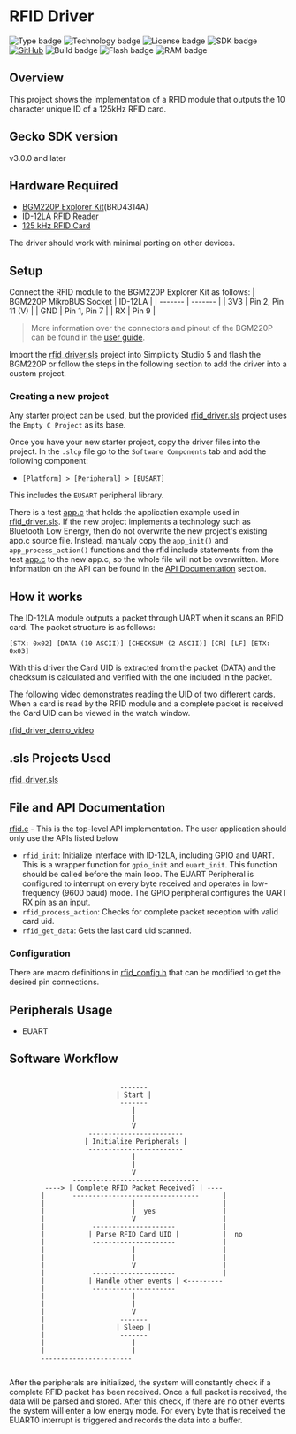# RFID Driver
![Type badge](https://img.shields.io/badge/dynamic/json?url=https://raw.githubusercontent.com/SiliconLabs/application_examples_ci/master/hardware_drivers/rfid_id12la_common.json&label=Type&query=type&color=green)
![Technology badge](https://img.shields.io/badge/dynamic/json?url=https://raw.githubusercontent.com/SiliconLabs/application_examples_ci/master/hardware_drivers/rfid_id12la_common.json&label=Technology&query=technology&color=green)
![License badge](https://img.shields.io/badge/dynamic/json?url=https://raw.githubusercontent.com/SiliconLabs/application_examples_ci/master/hardware_drivers/rfid_id12la_common.json&label=License&query=license&color=green)
![SDK badge](https://img.shields.io/badge/dynamic/json?url=https://raw.githubusercontent.com/SiliconLabs/application_examples_ci/master/hardware_drivers/rfid_id12la_common.json&label=SDK&query=sdk&color=green)
[![GitHub](https://img.shields.io/badge/Sparkfun-RFID%20Reader-green)](https://www.sparkfun.com/products/11827)
![Build badge](https://img.shields.io/endpoint?url=https://raw.githubusercontent.com/SiliconLabs/application_examples_ci/master/hardware_drivers/rfid_id12la_build_status.json)
![Flash badge](https://img.shields.io/badge/dynamic/json?url=https://raw.githubusercontent.com/SiliconLabs/application_examples_ci/master/hardware_drivers/rfid_id12la_common.json&label=Flash&query=flash&color=blue)
![RAM badge](https://img.shields.io/badge/dynamic/json?url=https://raw.githubusercontent.com/SiliconLabs/application_examples_ci/master/hardware_drivers/rfid_id12la_common.json&label=RAM&query=ram&color=blue)

## Overview
This project shows the implementation of a RFID module that outputs the 10 character unique ID of a 125kHz RFID card.

## Gecko SDK version
v3.0.0 and later

## Hardware Required
- [BGM220P Explorer Kit](https://www.silabs.com/development-tools/wireless/bluetooth/bgm220-explorer-kit)(BRD4314A)
- [ID-12LA RFID Reader](https://www.sparkfun.com/products/11827)
- [125 kHz RFID Card](https://www.sparkfun.com/products/14325)

The driver should work with minimal porting on other devices.

## Setup
Connect the RFID module to the BGM220P Explorer Kit as follows:
| BGM220P MikroBUS Socket | ID-12LA |
| ------- | ------- |
| 3V3 | Pin 2, Pin 11 (V) |
| GND | Pin 1, Pin 7 |
| RX | Pin 9 | 

> More information over the connectors and pinout of the BGM220P can be found in the [user guide](https://www.silabs.com/documents/public/user-guides/ug465-brd4314a.pdf).

Import the [rfid_driver.sls](SimplicityStudio/rfid_driver.sls) project into Simplicity Studio 5 and flash the BGM220P or follow the steps in the following section to add the driver into a custom project.

### Creating a new project
Any starter project can be used, but the provided [rfid_driver.sls](SimplicityStudio/rfid_driver.sls) project uses the `Empty C Project` as its base.

Once you have your new starter project, copy the driver files into the project. In the `.slcp` file go to the `Software Components` tab and add the following component:
- `[Platform] > [Peripheral] > [EUSART]`
  
This includes the `EUSART` peripheral library.

There is a test [app.c](test/app.c) that holds the application example used in [rfid_driver.sls](SimplicityStudio/rfid_driver.sls). If the new project implements a technology such as Bluetooth Low Energy, then do not overwrite the new project's existing app.c source file. Instead, manualy copy the `app_init()` and `app_process_action()` functions and the rfid include statements from the test [app.c](test/app.c) to the new app.c, so the whole file will not be overwritten. More information on the API can be found in the [API Documentation](#file-and-api-documentation) section.

## How it works
The ID-12LA module outputs a packet through UART when it scans an RFID card. The packet structure is as follows: 
```
[STX: 0x02] [DATA (10 ASCII)] [CHECKSUM (2 ASCII)] [CR] [LF] [ETX: 0x03]
```
With this driver the Card UID is extracted from the packet (DATA) and the checksum is calculated and verified with the one included in the packet.

The following video demonstrates reading the UID of two different cards. When a card is read by the RFID module and a complete packet is received the Card UID can be viewed in the watch window.

[rfid_driver_demo_video](https://www.dropbox.com/s/261xonv08veajr0/rfid_driver_demo_v2.mp4?dl=0)

## .sls Projects Used
[rfid_driver.sls](SimplicityStudio/rfid_driver.sls)

## File and API Documentation
[rfid.c](src/rfid.c) - This is the top-level API implementation. The user application should only use the APIs listed below
- `rfid_init`: Initialize interface with ID-12LA, including GPIO and UART. This is a wrapper function for `gpio_init` and `euart_init`. This function should be called before the main loop. The EUART Peripheral is configured to interrupt on every byte received and operates in low-frequency (9600 baud) mode. The GPIO peripheral configures the UART RX pin as an input.
- `rfid_process_action`: Checks for complete packet reception with valid card uid.
- `rfid_get_data`: Gets the last card uid scanned.

### Configuration
There are macro definitions in [rfid_config.h](inc/rfid_config.h) that can be modified to get the desired pin connections.

## Peripherals Usage
- EUART

## Software Workflow
```

                            -------
                           | Start |
                            -------
                               |
                               |
                               V
                    ------------------------
                   | Initialize Peripherals |
                    ------------------------
                               |
                               |
                               V
                --------------------------------
         ----> | Complete RFID Packet Received? | ----
        |       --------------------------------      |
        |                      |                      |
        |                      |  yes                 |
        |                      V                      |
        |            ---------------------            |
        |           | Parse RFID Card UID |           |  no
        |            ---------------------            |
        |                      |                      |
        |                      |                      |
        |                      V                      |
        |            ---------------------            |
        |           | Handle other events | <---------
        |            ---------------------
        |                      |
        |                      |
        |                      V
        |                   -------
        |                  | Sleep |
        |                   -------
        |                      |
        |                      |
        -----------------------
    
```

After the peripherals are initialized, the system will constantly check if a complete RFID packet has been received. Once a full packet is received, the data will be parsed and stored. After this check, if there are no other events the system will enter a low energy mode. For every byte that is received the EUART0 interrupt is triggered and records the data into a buffer.
